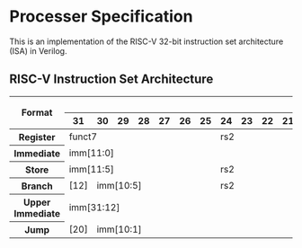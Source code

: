 # Processer Specification

This is an implementation of the RISC-V 32-bit instruction set architecture (ISA) in Verilog.

## RISC-V Instruction Set Architecture

<table>
  <thead>
    <tr>
      <th rowspan=2>Format</th>
      <th colspan=32>Bits</th>
    </tr>
    <tr>
      <th>31</th>
      <th>30</th>
      <th>29</th>
      <th>28</th>
      <th>27</th>
      <th>26</th>
      <th>25</th>
      <th>24</th>
      <th>23</th>
      <th>22</th>
      <th>21</th>
      <th>20</th>
      <th>19</th>
      <th>18</th>
      <th>17</th>
      <th>16</th>
      <th>15</th>
      <th>14</th>
      <th>13</th>
      <th>12</th>
      <th>11</th>
      <th>10</th>
      <th>9</th>
      <th>8</th>
      <th>7</th>
      <th>6</th>
      <th>5</th>
      <th>4</th>
      <th>3</th>
      <th>2</th>
      <th>1</th>
      <th>0</th>
    </tr>
  </thead>
  <tbody>
    <tr>
      <th>Register</th>
      <td colspan=7>funct7</td>
      <td colspan=5>rs2</td>
      <td colspan=5>rs1</td>
      <td colspan=3>funct3</td>
      <td colspan=5>rd</td>
      <td colspan=7>opcode</td>
    </tr>
    <tr>
      <th>Immediate</th>
      <td colspan=12>imm[11:0]</td>
      <td colspan=5>rs1</td>
      <td colspan=3>funct3</td>
      <td colspan=5>rd</td>
      <td colspan=7>opcode</td>
    </tr>
    <tr>
      <th>Store</th>
      <td colspan=7>imm[11:5]</td>
      <td colspan=5>rs2</td>
      <td colspan=5>rs1</td>
      <td colspan=3>funct3</td>
      <td colspan=5>imm[4:0]</td>
      <td colspan=7>opcode</td>
    </tr>
    <tr>
      <th>Branch</th>
      <td>[12]</td>
      <td colspan=6>imm[10:5]</td>
      <td colspan=5>rs2</td>
      <td colspan=5>rs1</td>
      <td colspan=3>funct3</td>
      <td colspan=4>imm[4:1]</td>
      <td>[11]</td>
      <td colspan=7>opcode</td>
    </tr>
    <tr>
      <th>Upper Immediate</th>
      <td colspan=20>imm[31:12]</td>
      <td colspan=5>rd</td>
      <td colspan=7>opcode</td>
    </tr>
    <tr>
      <th>Jump</th>
      <td>[20]</td>
      <td colspan=10>imm[10:1]</td>
      <td>[11]</td>
      <td colspan=8>imm[19:12]</td>
      <td colspan=5>rd</td>
      <td colspan=7>opcode</td>
    </tr>
  </tbody>
</table>
